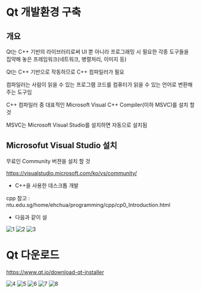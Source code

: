 # Qt 개발환경 구축

## 개요

Qt는 C++ 기반의 라이브러리로써 UI 뿐 아니라 프로그래밍 시 필요한 각종 도구들을 집약해 놓은 프레임워크(네트워크, 병렬처리, 이미지 등)

Qt는 C++ 기반으로 작동하므로 C++ 컴파일러가 필요

컴파일러는 사람이 읽을 수 있는 프로그램 코드를 컴퓨터가 읽을 수 있는 언어로 변환해주는 도구임

C++ 컴파일러 중 대표적인 Microsoft Visual C++ Compiler(이하 MSVC)를 설치 할 것

MSVC는 Microsoft Visual Studio를 설치하면 자동으로 설치됨

## Microsofut Visual Studio 설치

무료인 Community 버젼을 설치 할 것

https://visualstudio.microsoft.com/ko/vs/community/

- C++을 사용한 데스크톱 개발

cpp 참고 : ntu.edu.sg/home/ehchua/programming/cpp/cp0_Introduction.html

- 다음과 같이 설

![1](https://user-images.githubusercontent.com/31100072/91376983-5e4c1800-e859-11ea-9316-3d871d2dd937.PNG)
![2](https://user-images.githubusercontent.com/31100072/91376985-6015db80-e859-11ea-80ab-eb4c4168bb83.PNG)
![3](https://user-images.githubusercontent.com/31100072/91376986-6015db80-e859-11ea-8501-b43027eb783d.PNG)

# Qt 다운로드

https://www.qt.io/download-qt-installer

![4](https://user-images.githubusercontent.com/31100072/91376988-60ae7200-e859-11ea-8f39-93cf76aefd26.PNG)
![5](https://user-images.githubusercontent.com/31100072/91376989-60ae7200-e859-11ea-833d-b6a664ca1620.PNG)
![6](https://user-images.githubusercontent.com/31100072/91376992-61470880-e859-11ea-89f6-8e5d6239586c.PNG)
![7](https://user-images.githubusercontent.com/31100072/91376993-61470880-e859-11ea-9e29-91787ce6d716.PNG)
![8](https://user-images.githubusercontent.com/31100072/91376994-61df9f00-e859-11ea-9b44-9838e5384fcf.PNG)


